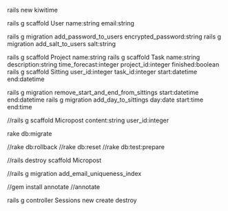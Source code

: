 rails new kiwitime

rails g scaffold User name:string email:string

rails g migration add_password_to_users encrypted_password:string
rails g migration add_salt_to_users salt:string

rails g scaffold Project name:string
rails g scaffold Task name:string description:string time_forecast:integer project_id:integer finished:boolean
rails g scaffold Sitting user_id:integer task_id:integer start:datetime end:datetime

rails g migration remove_start_and_end_from_sittings start:datetime end:datetime
rails g migration add_day_to_sittings day:date start:time end:time

//rails g scaffold Micropost content:string user_id:integer

rake db:migrate

//rake db:rollback
//rake db:reset
//rake db:test:prepare

//rails destroy scaffold Micropost

//rails g migration add_email_uniqueness_index

//gem install annotate
//annotate


rails g controller Sessions new create destroy